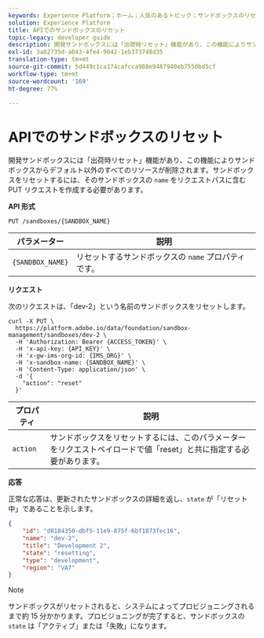 ```yaml
---
keywords: Experience Platform；ホーム；人気のあるトピック；サンドボックスのリセット
solution: Experience Platform
title: APIでのサンドボックスのリセット
topic-legacy: developer guide
description: 開発サンドボックスには「出荷時リセット」機能があり、この機能によりサンドボックスからデフォルト以外のすべてのリソースが削除されます。サンドボックスの名前を要求パスに含むPUT要求を行うことで、サンドボックスをリセットできます。
exl-id: 3a82735d-a043-4fe4-9042-1eb373748d35
translation-type: tm+mt
source-git-commit: 5d449c1ca174cafcca988e9487940eb7550bd5cf
workflow-type: tm+mt
source-wordcount: '169'
ht-degree: 77%

---
```


# APIでのサンドボックスのリセット

開発サンドボックスには「出荷時リセット」機能があり、この機能によりサンドボックスからデフォルト以外のすべてのリソースが削除されます。サンドボックスをリセットするには、そのサンドボックスの `name` をリクエストパスに含む PUT リクエストを作成する必要があります。

**API 形式**

```http
PUT /sandboxes/{SANDBOX_NAME}
```

| パラメーター | 説明 |
| --- | --- |
| `{SANDBOX_NAME}` | リセットするサンドボックスの `name` プロパティです。 |

**リクエスト**

次のリクエストは、「dev-2」という名前のサンドボックスをリセットします。

```shell
curl -X PUT \
  https://platform.adobe.io/data/foundation/sandbox-management/sandboxes/dev-2 \
  -H 'Authorization: Bearer {ACCESS_TOKEN}' \
  -H 'x-api-key: {API_KEY}' \
  -H 'x-gw-ims-org-id: {IMS_ORG}' \
  -H 'x-sandbox-name: {SANDBOX_NAME}' \
  -H 'Content-Type: application/json' \
  -d '{
    "action": "reset"
  }'
```

| プロパティ | 説明 |
| --- | --- |
| `action` | サンドボックスをリセットするには、このパラメーターをリクエストペイロードで値「reset」と共に指定する必要があります。 |

**応答**

正常な応答は、更新されたサンドボックスの詳細を返し、`state` が「リセット中」であることを示します。

```json
{
    "id": "d8184350-dbf5-11e9-875f-6bf1873fec16",
    "name": "dev-2",
    "title": "Development 2",
    "state": "resetting",
    "type": "development",
    "region": "VA7"
}
```

>[!NOTE]
>
> サンドボックスがリセットされると、システムによってプロビジョニングされるまで約 15 分かかります。プロビジョニングが完了すると、サンドボックスの `state` は「アクティブ」または「失敗」になります。
